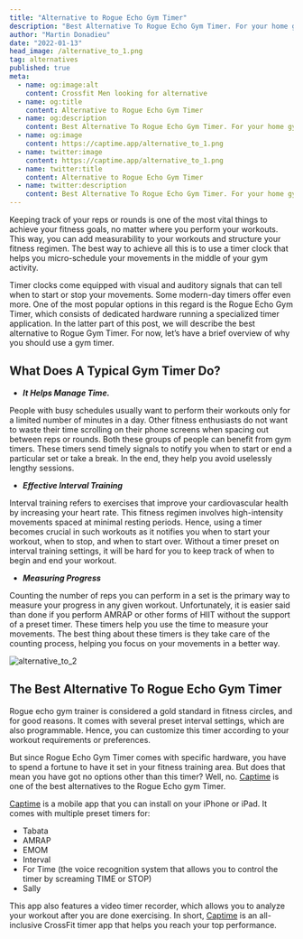 ```yaml
---
title: "Alternative to Rogue Echo Gym Timer"
description: "Best Alternative To Rogue Echo Gym Timer. For your home gym or CrossFit box, it’s crucial to invest in a good timer. A good gym timer allows you to focus on your workout without dealing with your watch when you’re out of breath."
author: "Martin Donadieu"
date: "2022-01-13"
head_image: /alternative_to_1.png
tag: alternatives
published: true
meta:
  - name: og:image:alt
    content: Crossfit Men looking for alternative
  - name: og:title
    content: Alternative to Rogue Echo Gym Timer
  - name: og:description
    content: Best Alternative To Rogue Echo Gym Timer. For your home gym or CrossFit box, it’s crucial to invest in a good timer. A good gym timer allows you to focus on your workout without dealing with your watch when you’re out of breath.
  - name: og:image
    content: https://captime.app/alternative_to_1.png
  - name: twitter:image
    content: https://captime.app/alternative_to_1.png
  - name: twitter:title
    content: Alternative to Rogue Echo Gym Timer
  - name: twitter:description
    content: Best Alternative To Rogue Echo Gym Timer. For your home gym or CrossFit box, it’s crucial to invest in a good timer. A good gym timer allows you to focus on your workout without dealing with your watch when you’re out of breath.
---
```


Keeping track of your reps or rounds is one of the most vital things to achieve your fitness goals, no matter where you perform your workouts. This way, you can add measurability to your workouts and structure your fitness regimen. The best way to achieve all this is to use a timer clock that helps you micro-schedule your movements in the middle of your gym activity.

Timer clocks come equipped with visual and auditory signals that can tell when to start or stop your movements. Some modern-day timers offer even more. One of the most popular options in this regard is the Rogue Echo Gym Timer, which consists of dedicated hardware running a specialized timer application. In the latter part of this post, we will describe the best alternative to Rogue Gym Timer. For now, let’s have a brief overview of why you should use a gym timer.

## **What Does A Typical Gym Timer Do?**

- ***It Helps Manage Time.***

People with busy schedules usually want to perform their workouts only for a limited number of minutes in a day. Other fitness enthusiasts do not want to waste their time scrolling on their phone screens when spacing out between reps or rounds. Both these groups of people can benefit from gym timers. These timers send timely signals to notify you when to start or end a particular set or take a break. In the end, they help you avoid uselessly lengthy sessions.

- ***Effective Interval Training***

Interval training refers to exercises that improve your cardiovascular health by increasing your heart rate. This fitness regimen involves high-intensity movements spaced at minimal resting periods. Hence, using a timer becomes crucial in such workouts as it notifies you when to start your workout, when to stop, and when to start over. Without a timer preset on interval training settings, it will be hard for you to keep track of when to begin and end your workout.

- ***Measuring Progress***

Counting the number of reps you can perform in a set is the primary way to measure your progress in any given workout. Unfortunately, it is easier said than done if you perform AMRAP or other forms of HIIT without the support of a preset timer. These timers help you use the time to measure your movements. The best thing about these timers is they take care of the counting process, helping you focus on your movements in a better way.

![alternative_to_2](/alternative_to_2.png)

## **The Best Alternative To Rogue Echo Gym Timer**

Rogue echo gym trainer is considered a gold standard in fitness circles, and for good reasons. It comes with several preset interval settings, which are also programmable. Hence, you can customize this timer according to your workout requirements or preferences.

But since Rogue Echo Gym Timer comes with specific hardware, you have to spend a fortune to have it set in your fitness training area. But does that mean you have got no options other than this timer? Well, no. [Captime](http://onelink.to/captime) is one of the best alternatives to the Rogue Echo gym Timer.

[Captime](http://onelink.to/captime) is a mobile app that you can install on your iPhone or iPad. It comes with multiple preset timers for:

- Tabata
- AMRAP
- EMOM
- Interval
- For Time (the voice recognition system that allows you to control the timer by screaming TIME or STOP)
- Sally

This app also features a video timer recorder, which allows you to analyze your workout after you are done exercising. In short, [Captime](http://onelink.to/captime) is an all-inclusive CrossFit timer app that helps you reach your top performance.
